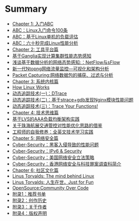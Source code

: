 # Summary

* [Chapter 1: 入门ABC]()
* [ABC：Linux入门命令100条](chapter/abc/LinuxCommands.md)
* [ABC：基于Linux单机的负载评估](chapter/abc/load.md)
* [ABC：六十秒完成Linux性能分析](chapter/abc/Netflix.md)
* [Chapter 2: 工具平台篇]()
* [基于Ganglia实现计算集群性能态势感知](chapter/tools/ganglia.md)
* [浅谈基于数据分析的网络态势感知:：NetFlow与sFlow](chapter/tools/sFlow.md)
* [新一代Ntopng网络流量监控—可视化和架构分析](chapter/tools/ntopng.md)
* [Packet Capturing:网络数据包的捕获、过滤与分析](chapter/kernel/Pcap.md)
* [Chapter 3: 系统内核篇]()
* [How Linux Works](chapter/kernel/Linux-Works.md)
* [动态追踪技术(一)：DTrace](chapter/dtrace/DTrace.md)
* [动态追踪技术(二)：基于strace+gdb发现Nginx模块性能问题](chapter/dtrace/DTrace_Strace_Gdb.md)
* [动态追踪技术(三)：Trace Your Functions!](chapter/dtrace/DTrace_FTrace.md)
* [Chapter 4: 技术思维篇]()
* [基于LVS的AAA负载均衡架构实践](chapter/thinking/AAA.md)
* [关于珠海航展交通管控对性能优化思路的借鉴](chapter/thinking/traffic.md)
* [工程师的自我修养：全英文技术学习实践](chapter/thinking/Technology-English.md)
* [Chapter 5: 网络安全篇]()
* [Cyber-Security：黑客入侵导致的性能问题](chapter/cybersecurity/ssh.md)
* [Cyber-Security：IPv6 & Security](chapter/cybersecurity/IPv6.md)
* [Cyber-Security：美国网络安全立法策略](chapter/cybersecurity/law.md)
* [Cyber-Security：香港网络安全与科技罪案调查科简介](chapter/cybersecurity/CSTCB.md)
* [Chapter 6: 社区文化篇]()
* [Linus Torvalds: The mind behind Linux](chapter/culture/Linus.md)
* [Linus Torvalds: 人生在世，Just for Fun](chapter/culture/Linus_JustForFun.md)
* [OpenSource:Community Over Code](chapter/culture/community.md)
* [附录1：推荐书单](chapter/books/books.md)
* [附录2：创作历史](chapter/aboutme/history.md)
* [附录3：关于作者](chapter/aboutme/2016.md)
* [附录4：版权声明](chapter/aboutme/License.md)
